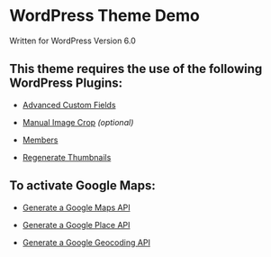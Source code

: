 # WordPress Theme Demo

Written for WordPress Version 6.0

## This theme requires the use of the following WordPress Plugins:

- [Advanced Custom Fields](https://www.advancedcustomfields.com/)

- [Manual Image Crop](https://github.com/tomaszsita/wp-manual-image-crop) *(optional)*

- [Members](https://members-plugin.com/)

- [Regenerate Thumbnails](https://alex.blog/wordpress-plugins/regenerate-thumbnails/)

## To activate Google Maps:

- [Generate a Google Maps API](https://developers.google.com/maps/documentation/javascript/get-api-key)

- [Generate a Google Place API](https://developers.google.com/maps/documentation/javascript/get-api-key)

- [Generate a Google Geocoding API](https://developers.google.com/maps/documentation/javascript/get-api-key)


